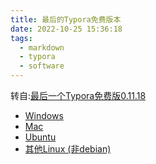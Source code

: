 ```yaml
---
title: 最后的Typora免费版本
date: 2022-10-25 15:36:18
tags:
  - markdown
  - typora
  - software
---
```

转自:[最后一个Typora免费版0.11.18](https://zahui.fan/posts/64b52e0d/)

- [Windows]( https://github.com/iuxt/src/releases/download/2.0/typora-0-11-18.exe)
- [Mac](https://github.com/iuxt/src/releases/download/2.0/typora-0-11-18.dmg)
- [Ubuntu](https://github.com/iuxt/src/releases/download/2.0/Typora_Linux_0.11.18_amd64.deb)
- [其他Linux (非debian)](https://github.com/iuxt/src/releases/download/2.0/typora-0-11-18.tar.gz)